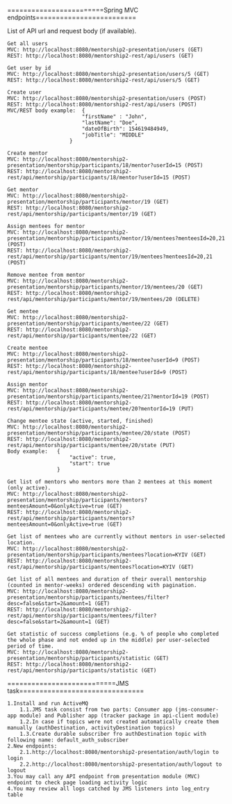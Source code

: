========================Spring MVC endpoints=========================

List of API url and request body (if available).

	Get all users
	MVC: http://localhost:8080/mentorship2-presentation/users (GET)
	REST: http://localhost:8080/mentorship2-rest/api/users (GET)

	Get user by id
	MVC: http://localhost:8080/mentorship2-presentation/users/5 (GET)
	REST: http://localhost:8080/mentorship2-rest/api/users/5 (GET)

	Create user
	MVC: http://localhost:8080/mentorship2-presentation/users (POST)
	REST: http://localhost:8080/mentorship2-rest/api/users (POST)
	MVC/REST body example: 	{
							"firstName" : "John",
							"lastName": "Doe",
							"dateOfBirth": 154619484949,
							"jobTitle": "MIDDLE"
						}

	Create mentor
	MVC: http://localhost:8080/mentorship2-presentation/mentorship/participants/18/mentor?userId=15 (POST)
	REST: http://localhost:8080/mentorship2-rest/api/mentorship/participants/18/mentor?userId=15 (POST)

	Get mentor
	MVC: http://localhost:8080/mentorship2-presentation/mentorship/participants/mentor/19 (GET)
	REST: http://localhost:8080/mentorship2-rest/api/mentorship/participants/mentor/19 (GET)

	Assign mentees for mentor
	MVC: http://localhost:8080/mentorship2-presentation/mentorship/participants/mentor/19/mentees?menteesId=20,21 (POST)
	REST: http://localhost:8080/mentorship2-rest/api/mentorship/participants/mentor/19/mentees?menteesId=20,21 (POST)

	Remove mentee from mentor
	MVC: http://localhost:8080/mentorship2-presentation/mentorship/participants/mentor/19/mentees/20 (GET)
	REST: http://localhost:8080/mentorship2-rest/api/mentorship/participants/mentor/19/mentees/20 (DELETE)

	Get mentee
	MVC: http://localhost:8080/mentorship2-presentation/mentorship/participants/mentee/22 (GET)
	REST: http://localhost:8080/mentorship2-rest/api/mentorship/participants/mentee/22 (GET)

	Create mentee
	MVC: http://localhost:8080/mentorship2-presentation/mentorship/participants/18/mentee?userId=9 (POST)
	REST: http://localhost:8080/mentorship2-rest/api/mentorship/participants/18/mentee?userId=9 (POST)

	Assign mentor
	MVC: http://localhost:8080/mentorship2-presentation/mentorship/participants/mentee/21?mentorId=19 (POST)
	REST: http://localhost:8080/mentorship2-rest/api/mentorship/participants/mentee/20?mentorId=19 (PUT)

	Change mentee state (active, started, finished)
	MVC: http://localhost:8080/mentorship2-presentation/mentorship/participants/mentee/20/state (POST)
	REST: http://localhost:8080/mentorship2-rest/api/mentorship/participants/mentee/20/state (PUT)
	Body example: 	{
						"active": true,
						"start": true
					}

	Get list of mentors who mentors more than 2 mentees at this moment (only active). 
	MVC: http://localhost:8080/mentorship2-presentation/mentorship/participants/mentors?menteesAmount=0&onlyActive=true (GET)
	REST: http://localhost:8080/mentorship2-rest/api/mentorship/participants/mentors?menteesAmount=0&onlyActive=true (GET)

	Get list of mentees who are currently without mentors in user-selected location. 
	MVC: http://localhost:8080/mentorship2-presentation/mentorship/participants/mentees?location=KYIV (GET)
	REST: http://localhost:8080/mentorship2-rest/api/mentorship/participants/mentees?location=KYIV (GET)

	Get list of all mentees and duration of their overall mentorship (counted in mentor-weeks) ordered descending with pagination. 
	MVC: http://localhost:8080/mentorship2-presentation/mentorship/participants/mentees/filter?desc=false&start=2&amount=1 (GET)
	REST: http://localhost:8080/mentorship2-rest/api/mentorship/participants/mentees/filter?desc=false&start=2&amount=1 (GET)

	Get statistic of success completions (e.g. % of people who completed the whole phase and not ended up in the middle) per user-selected period of time.
	MVC: http://localhost:8080/mentorship2-presentation/mentorship/participants/statistic (GET)
	REST: http://localhost:8080/mentorship2-rest/api/mentorship/participants/statistic (GET)

===========================JMS task===============================

	1.Install and run ActiveMQ
		1.1.JMS task consist from two parts: Consumer app (jms-consumer-app module) and Publisher app (tracker package in api-client module)
		1.2.In case if topics were not created automatically create them manually (authDestination, activityDestination topics)
		1.3.Create durable subscriber fro authDestination topic with following name: default_auth_subscriber
	2.New endpoints:
		2.1.http://localhost:8080/mentorship2-presentation/auth/login to login
		2.2.http://localhost:8080/mentorship2-presentation/auth/logout to logout
	3.You may call any API endpoint from presentation module (MVC) endpoint to check page loading activity logic
	4.You may review all logs catched by JMS listeners into log_entry table
	